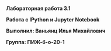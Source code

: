 **Лабораторная работа 3.1**

**Работа с IPython и Jupyter Notebook**

**Выполнил: Ваньянц Илья Михайлович**

**Группа: ПИЖ-б-о-20-1**
